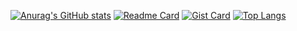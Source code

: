 [![Anurag's GitHub stats](https://github-readme-stats.vercel.app/api?username=mo7amedshaban)](https://github.com/mo7amedshaban/github-readme-stats&show_icons=true&theme=transparent)
[![Readme Card](https://github-readme-stats.vercel.app/api/pin/?username=mo7amedshaban&repo=github-readme-stats)](https://github.com/mo7amedshaban/github-readme-stats)
[![Gist Card](https://github-readme-stats.vercel.app/api/gist?id=bbfce31e0217a3689c8d961a356cb10d)](https://gist.github.com/mo7amedshaban/bbfce31e0217a3689c8d961a356cb10d/)
[![Top Langs](https://github-readme-stats.vercel.app/api/top-langs/?username=mo7amedshaban&layout=donut&layout=compact&langs_count=20&size_weight=0.5&count_weight=0.5)](https://github.com/mo7amedshaban/github-readme-stats)
<!--
**mo7amedshaban/mo7amedshaban** is a ✨ _special_ ✨ repository because its `README.md` (this file) appears on your GitHub profile.

Here are some ideas to get you started:

- 🔭 I’m currently working on ...
- 🌱 I’m currently learning ...
- 👯 I’m looking to collaborate on ...
- 🤔 I’m looking for help with ...
- 💬 Ask me about ...
- 📫 How to reach me: ...
- 😄 Pronouns: ...
- ⚡ Fun fact: ...
-->
